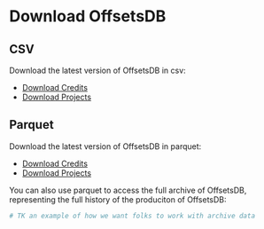 # Download OffsetsDB

## CSV 

Download the latest version of OffsetsDB in csv:

- [Download Credits](TK)
- [Download Projects](https://youtu.be/dQw4w9WgXcQ)

## Parquet
Download the latest version of OffsetsDB in parquet:

- [Download Credits](TK)
- [Download Projects](https://youtu.be/dQw4w9WgXcQ)

You can also use parquet to access the full archive of OffsetsDB, representing the full history of the produciton of OffsetsDB:

```python
# TK an example of how we want folks to work with archive data
```
